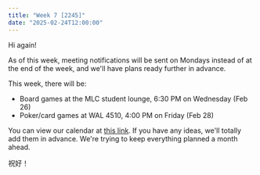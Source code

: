 ```yaml
---
title: "Week 7 [2245]"
date: "2025-02-24T12:00:00"
---
```


Hi again!

As of this week, meeting notifications will be sent on Mondays instead of at the end of the week, and we'll have plans ready further in advance.

<!--more-->

This week, there will be:

 - Board games at the MLC student lounge, 6:30 PM on Wednesday (Feb 26)
 - Poker/card games at WAL 4510, 4:00 PM on Friday (Feb 28)

You can view our calendar at [this link](https://pastecal.com/8P47KLUH?view=month). If you have any ideas, we'll totally add them in advance. We're trying to keep everything planned a month ahead.

祝好！
